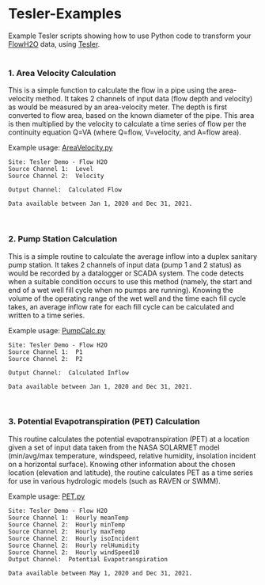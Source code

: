 # Tesler-Examples
Example Tesler scripts showing how to use Python code to transform your [FlowH2O](https://app.flowh2o.org) data, using [Tesler](https://app.flowh2o.org/network/tesler).
&nbsp;  
&nbsp;  

### 1. Area Velocity Calculation

This is a simple function to calculate the flow in a pipe using the area-velocity method.  It takes 2 channels of input data (flow depth and velocity) as would be measured by an area-velocity meter.  The depth is first converted to flow area, based on the known diameter of the pipe.  This area is then multiplied by the velocity to calculate a time series of flow per the continuity equation Q=VA (where Q=flow, V=velocity, and A=flow area).

Example usage: [AreaVelocity.py](1-AreaVelocityCalculation/AreaVelocity.py)

    Site: Tesler Demo - Flow H2O
    Source Channel 1:  Level
    Source Channel 2:  Velocity
    
    Output Channel:  Calculated Flow

    Data available between Jan 1, 2020 and Dec 31, 2021.
&nbsp;
&nbsp;

### 2. Pump Station Calculation

This is a simple routine to calculate the average inflow into a duplex sanitary pump station.  It takes 2 channels of input data (pump 1 and 2 status) as would be recorded by a datalogger or SCADA system.  The code detects when a suitable condition occurs to use this method (namely, the start and end of a wet well fill cycle when no pumps are running).  Knowing the volume of the operating range of the wet well and the time each fill cycle takes,  an average inflow rate for each fill cycle can be calculated and written to a time series.

Example usage: [PumpCalc.py](2-PumpStationCalculation/PumpCalc.py)

    Site: Tesler Demo - Flow H2O
    Source Channel 1:  P1
    Source Channel 2:  P2
    
    Output Channel:  Calculated Inflow

    Data available between Jan 1, 2020 and Dec 31, 2021.
&nbsp;
&nbsp;  

### 3. Potential Evapotranspiration (PET) Calculation

This routine calculates the potential evapotranspiration (PET) at a location given a set of input data taken from the NASA SOLARMET model (min/avg/max temperature, windspeed, relative humidity, insolation incident on a horizontal surface).  Knowing other information about the chosen location (elevation and latitude), the routine calculates PET as a time series for use in various hydrologic models (such as RAVEN or SWMM).

Example usage: [PET.py](3-PotentialEvapotranspiration/PET.py)

    Site: Tesler Demo - Flow H2O
    Source Channel 1:  Hourly meanTemp
    Source Channel 2:  Hourly minTemp
    Source Channel 2:  Hourly maxTemp
    Source Channel 2:  Hourly isoIncident
    Source Channel 2:  Hourly relHumidity
    Source Channel 2:  Hourly windSpeed10    
    Output Channel:  Potential Evapotranspiration

    Data available between May 1, 2020 and Dec 31, 2021.
&nbsp;
&nbsp;